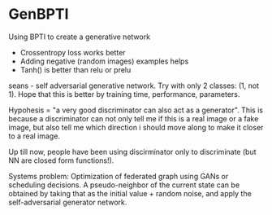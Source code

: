 # GenBPTI
Using BPTI to create a generative network
- Crossentropy loss works better
- Adding negative (random images) examples helps
- Tanh() is better than relu or prelu

seans - self adversarial generative network. 
Try with only 2 classes: (1, not 1).
Hope that this is better by training time, performance, parameters.

Hypohesis = "a very good discriminator can also act as a generator". This is because a discriminator can not 
only tell me if this is a real image or a fake image, but also tell me which direction i should move along
to make it closer to a real image. 

Up till now, people have been using discirminator only to discriminate (but NN are closed form functions!).

Systems problem: Optimization of federated graph using GANs or scheduling decisions. A pseudo-neighbor of the current state can be obtained by taking that as the initial value + random noise, and apply the self-adversarial generator network. 